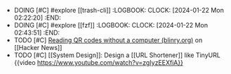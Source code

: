 - DOING [#C] #explore [[trash-cli]]
  :LOGBOOK:
  CLOCK: [2024-01-22 Mon 02:22:20]
  :END:
- DOING [#C] #explore [[fzf]]
  :LOGBOOK:
  CLOCK: [2024-01-22 Mon 02:43:51]
  :END:
- TODO [#C] [Reading QR codes without a computer (blinry.org)](https://news.ycombinator.com/item?id=39087752) on [[Hacker News]]
- TODO [#C] [[System Design]]: Design a [[URL Shortener]] like TinyURL
  {{video https://www.youtube.com/watch?v=zgIyzEEXfiA}}